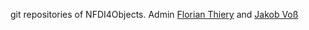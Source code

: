 git repositories of NFDI4Objects. Admin [Florian Thiery](https://github.com/florianthiery) and [Jakob Voß](https://github.com/nichtich)
